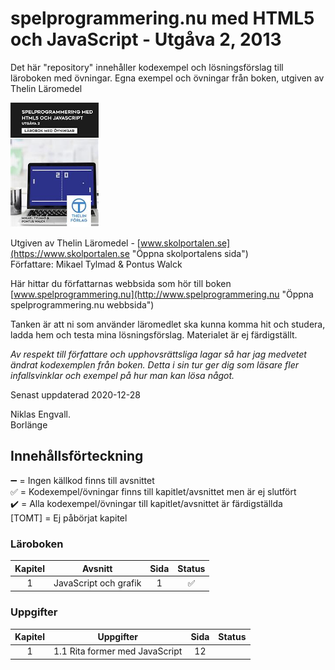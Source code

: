 # spelprogrammering.nu med HTML5 och JavaScript - Utgåva 2, 2013

Det här "repository" innehåller kodexempel och lösningsförslag till läroboken med övningar.
Egna exempel och övningar från boken, utgiven av Thelin Läromedel

![spelprogrammering.nu med HTML5 och JavaScript - Utgåva 2, 2013](bokbild.png)

Utgiven av Thelin Läromedel - [www.skolportalen.se](https://www.skolportalen.se "Öppna skolportalens sida")  
Författare: Mikael Tylmad & Pontus Walck

Här hittar du författarnas webbsida som hör till boken 
[www.spelprogrammering.nu](http://www.spelprogrammering.nu "Öppna spelprogrammering.nu webbsida")  

Tanken är att ni som använder läromedlet ska kunna komma hit och studera, ladda hem och testa mina lösningsförslag.
Materialet är ej färdigställt.

_Av respekt till författare och upphovsrättsliga lagar så har jag medvetet ändrat 
kodexemplen från boken. Detta i sin tur ger dig som läsare fler infallsvinklar och 
exempel på hur man kan lösa något._

Senast uppdaterad 2020-12-28

Niklas Engvall.  
Borlänge   

## Innehållsförteckning 

  :heavy_minus_sign: = Ingen källkod finns till avsnittet<br />
  :white_check_mark: = Kodexempel/övningar finns till kapitlet/avsnittet men är ej slutfört<br />
  :heavy_check_mark: = Alla kodexempel/övningar till kapitlet/avsnittet är färdigställda<br /> 
  [TOMT] = Ej påbörjat kapitel

### Läroboken

| Kapitel | Avsnitt                                              |  Sida  |   Status  |
| :-----: | ---------------------------------------------------- | :----: | :-------: |
|    1    | JavaScript och grafik                                |     1  | :white_check_mark: |
  
  
### Uppgifter

| Kapitel | Uppgifter                                            |  Sida  |   Status  |
| :-----: | ---------------------------------------------------- | :----: | :-------: |
|    1    | 1.1 Rita former med JavaScript                       |    12  |           |
